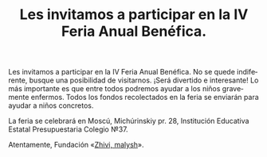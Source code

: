 ﻿---
layout: post

title: Les invitamos a participar en la IV Feria Anual Benéfica.
meta: 30.10.2017
cover_img: 2017.10.30/IV-Annual-Charity-Fair.png
cover_fit: contain

category: news

lang: es
ref: test-post
---

Les invitamos a participar en la IV Feria Anual Benéfica.
No se quede indiferente, busque una posibilidad de visitarnos.
¡Será divertido e interesante!
Lo más importante es que entre todos podremos ayudar a los niños gravemente enfermos. 
Todos los fondos recolectados en la feria se enviarán para ayudar a niños concretos.

La feria se celebrará en Moscú, Michúrinskiy pr. 28, Institución Educativa Estatal Presupuestaria Colegio №37.

Atentamente, Fundación «<a href="https://fondzhivimalysh.ru/" target="_blank">Zhivi, malysh</a>».

